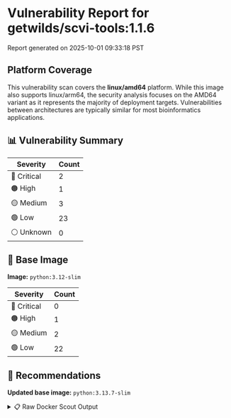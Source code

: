# Vulnerability Report for getwilds/scvi-tools:1.1.6

Report generated on 2025-10-01 09:33:18 PST

## Platform Coverage

This vulnerability scan covers the **linux/amd64** platform. While this image also supports linux/arm64, the security analysis focuses on the AMD64 variant as it represents the majority of deployment targets. Vulnerabilities between architectures are typically similar for most bioinformatics applications.

## 📊 Vulnerability Summary

| Severity | Count |
|----------|-------|
| 🔴 Critical | 2 |
| 🟠 High | 1 |
| 🟡 Medium | 3 |
| 🟢 Low | 23 |
| ⚪ Unknown | 0 |

## 🐳 Base Image

**Image:** `python:3.12-slim`

| Severity | Count |
|----------|-------|
| 🔴 Critical | 0 |
| 🟠 High | 1 |
| 🟡 Medium | 2 |
| 🟢 Low | 22 |

## 🔄 Recommendations

**Updated base image:** `python:3.13.7-slim`

<details>
<summary>📋 Raw Docker Scout Output</summary>

```text
Target             │  getwilds/scvi-tools:1.1.6  │    2C     1H     3M    23L   
    digest           │  855e053a5265                       │                              
  Base image         │  python:3.12-slim                   │    0C     1H     2M    22L   
  Updated base image │  python:3.13.7-slim                 │    0C     1H     2M    22L   
                     │                                     │                              

What's next:
    View vulnerabilities → docker scout cves getwilds/scvi-tools:1.1.6
    View base image update recommendations → docker scout recommendations getwilds/scvi-tools:1.1.6
    Include policy results in your quickview by supplying an organization → docker scout quickview getwilds/scvi-tools:1.1.6 --org <organization>
```
</details>
